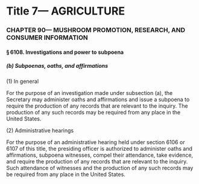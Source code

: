 
# Title 7— AGRICULTURE
### CHAPTER 90— MUSHROOM PROMOTION, RESEARCH, AND CONSUMER INFORMATION
#### § 6108. Investigations and power to subpoena
##### (b) Subpoenas, oaths, and affirmations

(1) In general

For the purpose of an investigation made under subsection (a), the Secretary may administer oaths and affirmations and issue a subpoena to require the production of any records that are relevant to the inquiry. The production of any such records may be required from any place in the United States.

(2) Administrative hearings

For the purpose of an administrative hearing held under section 6106 or 6107 of this title, the presiding officer is authorized to administer oaths and affirmations, subpoena witnesses, compel their attendance, take evidence, and require the production of any records that are relevant to the inquiry. Such attendance of witnesses and the production of any such records may be required from any place in the United States.
